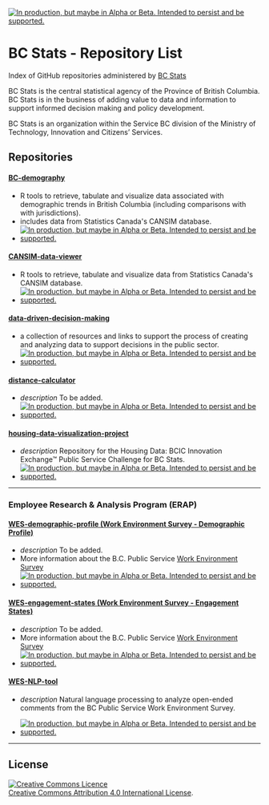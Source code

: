 <a rel="Delivery" href="https://github.com/BCDevExchange/docs/blob/master/discussion/projectstates.md"><img alt="In production, but maybe in Alpha or Beta. Intended to persist and be supported." style="border-width:0" src="http://bcdevexchange.org/badge/3.svg" title="In production, but maybe in Alpha or Beta. Intended to persist and be supported." /></a>


BC Stats - Repository List
============================================

Index of GitHub repositories administered by [BC Stats](http://www.bcstats.gov.bc.ca/Home.aspx)

BC Stats is the central statistical agency of the Province of British Columbia. BC Stats is in the business of adding value to data and information to support informed decision making and policy development.

BC Stats is an organization within the Service BC division of the Ministry of Technology, Innovation and Citizens’ Services.


Repositories
----------

#### [BC-demography](https://github.com/bcgov/BC-demography)

- R tools to retrieve, tabulate and visualize data associated with demographic trends in British Columbia (including comparisons with with jurisdictions).
- includes data from Statistics Canada's CANSIM database.
-   <a href="https://github.com/BCDevExchange/docs/blob/master/discussion/projectstates.md"> <img alt="In production, but maybe in Alpha or Beta. Intended to persist and be supported." src="https://camo.githubusercontent.com/2058739d64533475b124c5ce3d19a3865562fd29/687474703a2f2f626364657665786368616e67652e6f72672f62616467652f332e737667" title="In production, but maybe in Alpha or Beta. Intended to persist and be supported." data-canonical-src="https://assets.bcdevexchange.org/images/badges/delivery.svg" style="max-width:100%;"/></a>


#### [CANSIM-data-viewer](https://github.com/bcgov/CANSIM-data-viewer)

- R tools to retrieve, tabulate and visualize data from Statistics Canada's CANSIM database.
-   <a href="https://github.com/BCDevExchange/docs/blob/master/discussion/projectstates.md"> <img alt="In production, but maybe in Alpha or Beta. Intended to persist and be supported." src="https://camo.githubusercontent.com/2058739d64533475b124c5ce3d19a3865562fd29/687474703a2f2f626364657665786368616e67652e6f72672f62616467652f332e737667" title="In production, but maybe in Alpha or Beta. Intended to persist and be supported." data-canonical-src="https://assets.bcdevexchange.org/images/badges/delivery.svg" style="max-width:100%;"/></a>


#### [data-driven-decision-making](https://github.com/bcgov/data-driven-decision-making)

- a collection of resources and links to support the process of creating and analyzing data to support decisions in the public sector.
-   <a href="https://github.com/BCDevExchange/docs/blob/master/discussion/projectstates.md"> <img alt="In production, but maybe in Alpha or Beta. Intended to persist and be supported." src="https://camo.githubusercontent.com/2058739d64533475b124c5ce3d19a3865562fd29/687474703a2f2f626364657665786368616e67652e6f72672f62616467652f332e737667" title="In production, but maybe in Alpha or Beta. Intended to persist and be supported." data-canonical-src="https://assets.bcdevexchange.org/images/badges/delivery.svg" style="max-width:100%;"/></a>


#### [distance-calculator](https://github.com/bcgov/distance-calculator)

-   _description_ To be added.
-   <a href="https://github.com/BCDevExchange/docs/blob/master/discussion/projectstates.md"> <img alt="In production, but maybe in Alpha or Beta. Intended to persist and be supported." src="https://camo.githubusercontent.com/2058739d64533475b124c5ce3d19a3865562fd29/687474703a2f2f626364657665786368616e67652e6f72672f62616467652f332e737667" title="In production, but maybe in Alpha or Beta. Intended to persist and be supported." data-canonical-src="https://assets.bcdevexchange.org/images/badges/delivery.svg" style="max-width:100%;"/></a>


#### [housing-data-visualization-project](https://github.com/bcgov/housing-data-visualization-project)

-   _description_ Repository for the Housing Data: BCIC Innovation Exchange™ Public Service Challenge for BC Stats.
-   <a href="https://github.com/BCDevExchange/docs/blob/master/discussion/projectstates.md"> <img alt="In production, but maybe in Alpha or Beta. Intended to persist and be supported." src="https://camo.githubusercontent.com/2058739d64533475b124c5ce3d19a3865562fd29/687474703a2f2f626364657665786368616e67652e6f72672f62616467652f332e737667" title="In production, but maybe in Alpha or Beta. Intended to persist and be supported." data-canonical-src="https://assets.bcdevexchange.org/images/badges/delivery.svg" style="max-width:100%;"/></a>


---

### Employee Research & Analysis Program (ERAP)


#### [WES-demographic-profile (Work Environment Survey - Demographic Profile)](https://github.com/bcgov/WES-demographic-profile)

-   _description_ To be added.
-   More information about the B.C. Public Service [Work Environment Survey](http://www.bcstats.gov.bc.ca/StatisticsBySubject/EmployeeResearch/WES.aspx)
-   <a href="https://github.com/BCDevExchange/docs/blob/master/discussion/projectstates.md"> <img alt="In production, but maybe in Alpha or Beta. Intended to persist and be supported." src="https://camo.githubusercontent.com/2058739d64533475b124c5ce3d19a3865562fd29/687474703a2f2f626364657665786368616e67652e6f72672f62616467652f332e737667" title="In production, but maybe in Alpha or Beta. Intended to persist and be supported." data-canonical-src="https://assets.bcdevexchange.org/images/badges/delivery.svg" style="max-width:100%;"/></a>

#### [WES-engagement-states (Work Environment Survey - Engagement States)](https://github.com/bcgov/WES-engagement-states)

-   _description_ To be added.
-   More information about the B.C. Public Service [Work Environment Survey](http://www.bcstats.gov.bc.ca/StatisticsBySubject/EmployeeResearch/WES.aspx)
-   <a href="https://github.com/BCDevExchange/docs/blob/master/discussion/projectstates.md"> <img alt="In production, but maybe in Alpha or Beta. Intended to persist and be supported." src="https://camo.githubusercontent.com/2058739d64533475b124c5ce3d19a3865562fd29/687474703a2f2f626364657665786368616e67652e6f72672f62616467652f332e737667" title="In production, but maybe in Alpha or Beta. Intended to persist and be supported." data-canonical-src="https://assets.bcdevexchange.org/images/badges/delivery.svg" style="max-width:100%;"/></a>


#### [WES-NLP-tool](https://github.com/bcgov/WES-NLP-tool)

- _description_ Natural language processing to analyze open-ended comments from the BC Public Service Work Environment Survey.

-   <a href="https://github.com/BCDevExchange/docs/blob/master/discussion/projectstates.md"> <img alt="In production, but maybe in Alpha or Beta. Intended to persist and be supported." src="https://camo.githubusercontent.com/2058739d64533475b124c5ce3d19a3865562fd29/687474703a2f2f626364657665786368616e67652e6f72672f62616467652f332e737667" title="In production, but maybe in Alpha or Beta. Intended to persist and be supported." data-canonical-src="http://bcdevexchange.org/badge/3.svg" style="max-width:100%;"/></a>


---

License
-------

<a rel="license" href="http://creativecommons.org/licenses/by/4.0/"><img alt="Creative Commons Licence" style="border-width:0" src="https://i.creativecommons.org/l/by/4.0/80x15.png" /></a><br /><a rel="license" href="http://creativecommons.org/licenses/by/4.0/">Creative Commons Attribution 4.0 International License</a>.
